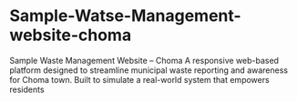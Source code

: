 # Sample-Watse-Management-website-choma
Sample Waste Management Website – Choma A responsive web-based platform designed to streamline municipal waste reporting and awareness for Choma town. Built to simulate a real-world system that empowers residents 
